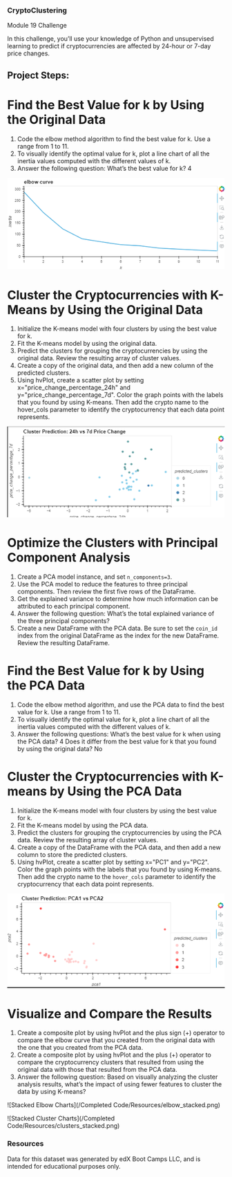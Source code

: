 ### CryptoClustering
Module 19 Challenge


In this challenge, you’ll use your knowledge of Python and unsupervised learning to predict if cryptocurrencies are affected by 24-hour or 7-day price changes.

## Project Steps:

# Find the Best Value for k by Using the Original Data

1. Code the elbow method algorithm to find the best value for k. Use a range from 1 to 11.
2. To visually identify the optimal value for k, plot a line chart of all the inertia values computed with the different values of k.
3. Answer the following question: What’s the best value for k? 4

![Elbow Method Chart](complete_code/Resources/elbow_curve.png)

# Cluster the Cryptocurrencies with K-Means by Using the Original Data

1. Initialize the K-means model with four clusters by using the best value for k.
2. Fit the K-means model by using the original data.
3. Predict the clusters for grouping the cryptocurrencies by using the original data. Review the resulting array of cluster values.
4. Create a copy of the original data, and then add a new column of the predicted clusters.
5. Using hvPlot, create a scatter plot by setting x="price_change_percentage_24h" and y="price_change_percentage_7d". Color the graph points with the labels that you found by using K-means. Then add the crypto name to the hover_cols parameter to identify the cryptocurrency that each data point represents.

![Original Cluster Chart](complete_code/Resources/clusters_original_data.png)

# Optimize the Clusters with Principal Component Analysis

1. Create a PCA model instance, and set `n_components=3`.
2. Use the PCA model to reduce the features to three principal components. Then review the first five rows of the DataFrame.
3. Get the explained variance to determine how much information can be attributed to each principal component.
4. Answer the following question: What’s the total explained variance of the three principal components?
5. Create a new DataFrame with the PCA data. Be sure to set the `coin_id` index from the original DataFrame as the index for the new DataFrame. Review the resulting DataFrame.

# Find the Best Value for k by Using the PCA Data

1. Code the elbow method algorithm, and use the PCA data to find the best value for k. Use a range from 1 to 11.
2. To visually identify the optimal value for k, plot a line chart of all the inertia values computed with the different values of k.
3. Answer the following questions: What’s the best value for k when using the PCA data? 4 Does it differ from the best value for k that you found by using the original data? No

# Cluster the Cryptocurrencies with K-means by Using the PCA Data

1. Initialize the K-means model with four clusters by using the best value for k.
2. Fit the K-means model by using the PCA data.
3. Predict the clusters for grouping the cryptocurrencies by using the PCA data. Review the resulting array of cluster values.
4. Create a copy of the DataFrame with the PCA data, and then add a new column to store the predicted clusters.
5. Using hvPlot, create a scatter plot by setting x="PC1" and y="PC2". Color the graph points with the labels that you found by using K-means. Then add the crypto name to the `hover_cols` parameter to identify the cryptocurrency that each data point represents.

![PCA Cluster Chart](complete_code/Resources/clusters_pca_data.png)


# Visualize and Compare the Results

1. Create a composite plot by using hvPlot and the plus sign (+) operator to compare the elbow curve that you created from the original data with the one that you created from the PCA data.
2. Create a composite plot by using hvPlot and the plus (+) operator to compare the cryptocurrency clusters that resulted from using the original data with those that resulted from the PCA data.
3. Answer the following question: Based on visually analyzing the cluster analysis results, what’s the impact of using fewer features to cluster the data by using K-means?

![Stacked Elbow Charts](/Completed Code/Resources/elbow_stacked.png)

![Stacked Cluster Charts](/Completed Code/Resources/clusters_stacked.png)

### Resources

Data for this dataset was generated by edX Boot Camps LLC, and is intended for educational purposes only.
